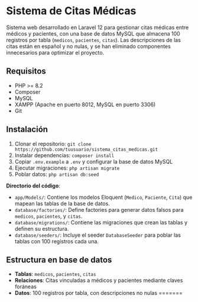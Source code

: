 # Sistema de Citas Médicas

Sistema web desarrollado en Laravel 12 para gestionar citas médicas entre médicos y pacientes, con una base de datos MySQL que almacena 100 registros por tabla (`medicos`, `pacientes`, `citas`). Las descripciones de las citas están en español y no nulas, y se han eliminado componentes innecesarios para optimizar el proyecto.

## Requisitos

- PHP >= 8.2
- Composer
- MySQL
- XAMPP (Apache en puerto 8012, MySQL en puerto 3306)
- Git

## Instalación
1. Clonar el repositorio: `git clone https://github.com/tuusuario/sistema_citas_medicas.git`
2. Instalar dependencias: `composer install`
3. Copiar `.env.example` a `.env` y configurar la base de datos MySQL
4. Ejecutar migraciones: `php artisan migrate`
5. Poblar datos: `php artisan db:seed`


**Directorio del código**:
- `app/Models/`: Contiene los modelos Eloquent (`Medico`, `Paciente`, `Cita`) que mapean las tablas de la base de datos.
- `database/factories/`: Define factories para generar datos falsos para `medicos`, `pacientes`, y `citas`.
- `database/migrations/`: Contiene las migraciones que crean las tablas y definen su estructura.
- `database/seeders/`: Incluye el seeder `DatabaseSeeder` para poblar las tablas con 100 registros cada una.

## Estructura en base de datos
- **Tablas**: `medicos`, `pacientes`, `citas`
- **Relaciones**: Citas vinculadas a médicos y pacientes mediante claves foráneas
- **Datos**: 100 registros por tabla, con descripciones no nulas
=======
